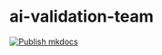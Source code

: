 # ai-validation-team

[![Publish mkdocs](https://github.com/MinBZK/ai-validation/actions/workflows/main.yaml/badge.svg)](https://github.com/MinBZK/ai-validation/actions/workflows/main.yaml)
